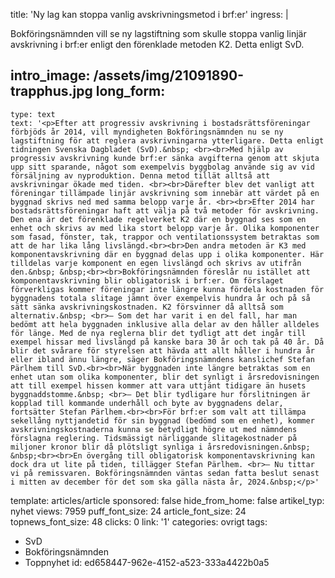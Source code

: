 title: 'Ny lag kan stoppa vanlig avskrivningsmetod i brf:er'
ingress: |
  <p>Bokföringsnämnden vill se ny lagstiftning som skulle stoppa vanlig linjär avskrivning i brf:er enligt den förenklade metoden K2. Detta enligt SvD.
  </p>
  
intro_image: /assets/img/21091890-trapphus.jpg
long_form:
  -
    type: text
    text: '<p>Efter att progressiv avskrivning i bostadsrättsföreningar förbjöds år 2014, vill myndigheten Bokföringsnämnden nu se ny lagstiftning för att reglera avskrivningarna ytterligare. Detta enligt tidningen Svenska Dagbladet (SvD).&nbsp; <br><br>Med hjälp av progressiv avskrivning kunde brf:er sänka avgifterna genom att skjuta upp sitt sparande, något som exempelvis byggbolag använde sig av vid försäljning av nyproduktion. Denna metod tillät alltså att avskrivningar ökade med tiden. <br><br>Därefter blev det vanligt att föreningar tillämpade linjär avskrivning som innebär att värdet på en byggnad skrivs ned med samma belopp varje år. <br><br>Efter 2014 har bostadsrättsföreningar haft att välja på två metoder för avskrivning. Den ena är det förenklade regelverket K2 där en byggnad ses som en enhet och skrivs av med lika stort belopp varje år. Olika komponenter som fasad, fönster, tak, trappor och ventilationssystem betraktas som att de har lika lång livslängd.<br><br>Den andra metoden är K3 med komponentavskrivning där en byggnad delas upp i olika komponenter. Här tilldelas varje komponent en egen livslängd och skrivs av utifrån den.&nbsp; &nbsp;<br><br>Bokföringsnämnden föreslår nu istället att komponentavskrivning blir obligatorisk i brf:er. Om förslaget förverkligas kommer föreningar inte längre kunna fördela kostnaden för byggnadens totala slitage jämnt över exempelvis hundra år och på så sätt sänka avskrivningskostnaden. K2 försvinner då alltså som alternativ.&nbsp; <br>– Som det har varit i en del fall, har man bedömt att hela byggnaden inklusive alla delar av den håller alldeles för länge. Med de nya reglerna blir det tydligt att det ingår till exempel hissar med livslängd på kanske bara 30 år och tak på 40 år. Då blir det svårare för styrelsen att hävda att allt håller i hundra år eller ibland ännu längre, säger Bokföringsnämndens kanslichef Stefan Pärlhem till SvD.<br><br>När byggnaden inte längre betraktas som en enhet utan som olika komponenter, blir det synligt i årsredovisningen att till exempel hissen kommer att vara uttjänt tidigare än husets byggnaddstomme.&nbsp; <br>– Det blir tydligare hur förslitningen är kopplad till kommande underhåll och byte av byggnadens delar, fortsätter Stefan Pärlhem.<br><br>För brf:er som valt att tillämpa sekellång nyttjandetid för sin byggnad (bedömd som en enhet), kommer avskrivningskostnaderna kunna se betydligt högre ut med nämndens förslagna reglering. Tidsmässigt närliggande slitagekostnader på miljoner kronor blir då plötsligt synliga i årsredovisningen.&nbsp; &nbsp;<br><br>En övergång till obligatorisk komponentavskrivning kan dock dra ut lite på tiden, tillägger Stefan Pärlhem. <br>– Nu tittar vi på remissvaren. Bokföringsnämnden väntas sedan fatta beslut senast i mitten av december för det som ska gälla nästa år, 2024.&nbsp;</p>'
template: articles/article
sponsored: false
hide_from_home: false
artikel_typ: nyhet
views: 7959
puff_font_size: 24
article_font_size: 24
topnews_font_size: 48
clicks: 0
link: '1'
categories: ovrigt
tags:
  - SvD
  - ​Bokföringsnämnden
  - Toppnyhet
id: ed658447-962e-4152-a523-333a4422b0a5
